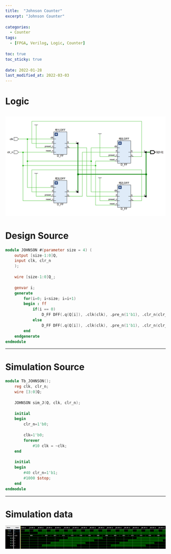 ```yaml
---
title:  "Johnson Counter"
excerpt: "Johnson Counter"

categories:
  - Counter
tags:
  - [FPGA, Verilog, Logic, Counter]

toc: true
toc_sticky: true

date: 2022-01-28
last_modified_at: 2022-03-03
---
```


# Logic

![Johnson](/images/2022-01-28-Johnson/logic.png)
---

# Design Source

```verilog
module JOHNSON #(parameter size = 4) (
    output [size-1:0]Q,
    input clk, clr_n
    );
    
    wire [size-1:0]Q_;
    
    genvar i;
    generate
        for(i=0; i<size; i=i+1)
        begin : ff
            if(i == 0)
                D_FF DFF(.q(Q[i]), .clk(clk), .pre_n(1'b1), .clr_n(clr_n), .d(Q_[size-1]));
            else
                D_FF DFF(.q(Q[i]), .clk(clk), .pre_n(1'b1), .clr_n(clr_n), .d(Q_[i-1]));
        end
    endgenerate
endmodule
```
---

# Simulation Source

```verilog
module Tb_JOHNSON();
    reg clk, clr_n;
    wire [3:0]Q;
    
    JOHNSON sim_J(Q, clk, clr_n);
    
    initial
    begin
        clr_n=1'b0;
        
        clk=1'b0;
        forever
            #10 clk = ~clk;
    end
    
    initial
    begin
        #40 clr_n=1'b1;
        #1000 $stop;
    end
endmodule
```
---

# Simulation data
![Johnson](/images/2022-01-28-Johnson/tb.png)
